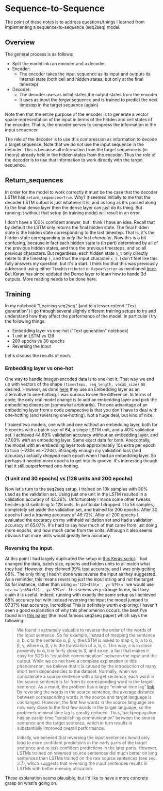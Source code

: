 # Sequence-to-Sequence
The point of these notes is to address questions/things I learned from implementing a sequence-to-sequence (seq2seq) model.

## Overview
The general process is as follows:
- Split the model into an encoder and a decoder. 
- Encoder:
    - The encoder takes the input sequence as its input and outputs its internal state (both cell and hidden states, but only at the final timestep)
- Decoder:
    - The decoder uses as initial states the output states from the encoder
    - It uses as input the *target* sequence and is trained to predict the next timestep in the target sequence (again)
    
Note then that the entire purpose of the encoder is to generate a vector space representation of the input in terms of the 
hidden and cell states of the encoder. That is, the encoder serves to compress the information in the input sequencer.

The role of the decoder is to use this compression as information to decode a target sequence. Note that we *do not* use the input sequence in the decoder. This is because all information from the target sequence is (in theory) already held in the hidden states from the encoder. Thus the role of the decoder is to use that information to work directly with the target sequence. 

## Return_sequences
In order for the model to work correctly it must be the case that the decoder LSTM has `return_sequences=True`. Why? It seemed initially to me that the decoder LSTM output is just whatever it is, and as long as it's passed along to the final dense layer then the dense layer can just do its thing. But running it without that setup (in training mode) will result in an error. 

I don't have a 100% confident answer, but I think I have an idea. Recall that by default the LSTM only returns the final hidden state. The final hidden state is the hidden state corresponding to the last timestep. That is, it's the hidden state corresponding to *only the last character*. Now this is a bit confusing, because in fact each hidden state is (in part) determined by all of the previous hidden states, and thus the previous timesteps, and so all previous characters. But regardless, each hidden state `h_t` only directly relate to the timestep `t`, and thus the input character `c_t`. I don't feel like this fully answers my question, but it's a start. I think too that this was previously addressed using either `TimeDistributed` or `RepeatVector` as mentioned [here](https://machinelearningmastery.com/learn-add-numbers-seq2seq-recurrent-neural-networks/). But Keras has since updated the Dense layer to learn how to hande 3d outputs. More reading needs to be done here.

## Training
In my notebook "Learning seq2seq" (and to a lesser extend "Text generation") I go through several slightly different training setups to try and understand how they affect the performance of the model. In particular I try the following things:
- Embedding layer vs one-hot ("Text generation" notebook)
- 1 unit in LSTM vs 128
- 200 epochs vs 30 epochs
- Reversing the input

Let's discuss the results of each.

### Embedding layer vs one-hot
One way to handle integer-encoded data is to one-hot it. That way we end up with vectors of the shape `(timesteps, seq_length, vocab_size)` as desired. However, as done [here](https://www.tensorflow.org/tutorials/text/text_generation) they use an Embedding layer as an alternative to one-hotting. I was curious to see the difference. In terms of code, the only real model change is to add an embedding layer and pick the embedding dimension (somewhat arbitrarily). The one advantage of an embedding layer from a code perspective is that you don't have to deal with one-hotting (and reversing one-hotting). Not a huge deal, but kind of nice.

I trained two models, one with and one without an embedding layer, both for 5 epochs with a batch size of 64, a single LSTM unit, and a 40% validation set. I achieved 44.89% validation accuracy *without* an embedding layer, and 47.03% *with* an embedding layer. Same exact data for both. Anecdotally, the model *with* an embedding layer took approximately 10s extra per epoch to train (~230s vs ~220s). Strangely enough my validation loss (and accuracy) actually *dropped* each epoch when I had an embedding layer. So perhaps it needed more epochs to get into its groove. It's interesting though that it still outperformed one-hotting.

### (1 unit and 30 epochs) vs (128 units and 200 epochs) 
Now let's turn to the seq2seq setup. I trained on 10k samples with 30% used as the validation set. Using just one unit in the LSTM resulted in a validation accuracy of 43.26%. Unfortunately I made some other tweaks besides just switching to 128 units. In particular I dropped it to 5k samples, completely set aside the validation set, and trained for 200 epochs. After 30 epochs I had a *training* accuracy of 49.72%. After all 200 epochs I evaluated the accuracy on my withheld validation set and had a validation accuracy of 65.07%. It's hard to say how much of that came from just doing more eopchs, and how much came from the units. Although it also seems obvious that more units would greatly help accuracy.

### Reversing the input
At this point I had largely duplicated the setup in [this Keras script](https://keras.io/examples/addition_rnn/). I had changed the data, batch size, epochs and hidden units to all match what they had. However, they claimed 99% test accuracy, and I was only getting 65%. The only thing I hadn't done was reverse the input as they suggested. As a reminder, this means reversing *just* the input string and *not* the target. So for instance, rather than using `x='123+456\n', y='579\n'` we would use `rev_x='\n654+321', y='579\n'`. This seems very strange to me, but they claim it is useful. Indeed, running with exactly the same setup as I achieved 65% accuracy but with instead reversing the input the model jumped to 97.37% test accuracy. Incredible! This is definitely worth exploring. I haven't seen a good explanation of why this phenomenon occurs. the best I've found is in [this paper](https://arxiv.org/pdf/1409.3215.pdf) (the most famous seq2seq paper) which says the following:
>  We found it extremely valuable to reverse the order of the words of the input sentence. So for example, instead of mapping the sentence a, b, c to the sentence α, β, γ, the LSTM is asked to map c, b, a to α, β, γ, where α, β, γ is the translation of a, b, c. This way, a is in close proximity to α, b is fairly close to β, and so on, a fact that makes it easy for SGD to “establish communication” between the input and the output.
> While we do not have a complete explanation to this phenomenon, we believe that it is caused by the introduction of many short term dependencies to the dataset. Normally, when we concatenate a source sentence with a target sentence, each word in the source sentence is far from its corresponding word in the target sentence. As a result, the problem has a large “minimal time lag” [link](https://papers.nips.cc/paper/1215-lstm-can-solve-hard-long-time-lag-problems.pdf). By reversing the words in the source sentence, the average distance between corresponding words in the source and target language is unchanged. However, the first few words in the source language are now very close to the first few words in the target language, so the problem’s minimal time lag is greatly reduced. Thus, backpropagation has an easier time “establishing communication” between the source sentence and the target sentence, which in turn results in substantially improved overall performance.

> Initially, we believed that reversing the input sentences would only lead to more confident predictions in the early parts of the target sentence and to less confident predictions in the later parts. However, LSTMs trained on reversed source sentences did much better on long sentences than LSTMs trained on the raw source sentences (see sec. 3.7), which suggests that reversing the input sentences results in LSTMs with better memory utilization.

These explanation seems plausible, but I'd like to have a more concrete grasp on what's going on.
